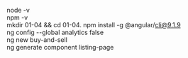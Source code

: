 node -v  
npm -v  
mkdir 01-04 && cd 01-04. 
npm install -g @angular/cli@9.1.9  
ng config --global analytics false  
ng new buy-and-sell  
ng generate component listing-page  